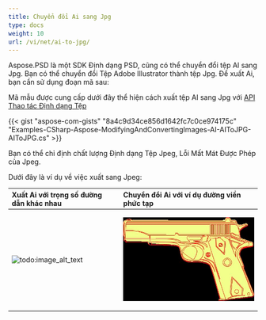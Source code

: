 ```yaml
---
title: Chuyển đổi Ai sang Jpg
type: docs
weight: 10
url: /vi/net/ai-to-jpg/
---
```


Aspose.PSD là một SDK Định dạng PSD, cũng có thể chuyển đổi tệp AI sang Jpg. Bạn có thể chuyển đổi Tệp Adobe Illustrator thành tệp Jpg. Để xuất Ai, bạn cần sử dụng đoạn mã sau:


Mã mẫu được cung cấp dưới đây thể hiện cách xuất tệp AI sang Jpg với [API Thao tác Định dạng Tệp](/psd/vi/net/manipulate-different-image-file-formats/)

{{< gist "aspose-com-gists" "8a4c9d34ce856d1642fc7c0ce974175c" "Examples-CSharp-Aspose-ModifyingAndConvertingImages-AI-AIToJPG-AIToJPG.cs" >}}


Bạn có thể chỉ định chất lượng Định dạng Tệp Jpeg, Lỗi Mất Mát Được Phép của Jpeg.

Dưới đây là ví dụ về việc xuất sang Jpeg:


|**Xuất Ai với trọng số đường dẫn khác nhau**|**Chuyển đổi Ai với ví dụ đường viền phức tạp**|
| :- | :- |
|![todo:image_alt_text](ai-to-jpg_1)|<p>![todo:image_alt_text](ai-to-jpg_2.jpg)</p><p> </p>|
